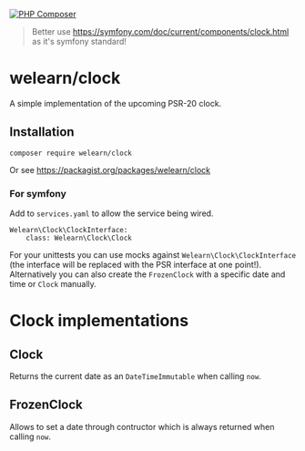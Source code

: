 [![PHP Composer](https://github.com/welearn-GmbH/clock/actions/workflows/php.yml/badge.svg?branch=master)](https://github.com/welearn-GmbH/clock/actions/workflows/php.yml)

> Better use https://symfony.com/doc/current/components/clock.html as it's symfony standard!

# welearn/clock

A simple implementation of the upcoming PSR-20 clock.

## Installation

```
composer require welearn/clock
```

Or see https://packagist.org/packages/welearn/clock

### For symfony

Add to `services.yaml` to allow the service being wired.

```
Welearn\Clock\ClockInterface:
    class: Welearn\Clock\Clock
```

For your unittests you can use mocks against `Welearn\Clock\ClockInterface` (the interface will be replaced with the PSR
interface at one point!). Alternatively you can also create the `FrozenClock` with a specific date and time or `Clock`
manually.

# Clock implementations

## Clock

Returns the current date as an `DateTimeImmutable` when calling `now`.

## FrozenClock

Allows to set a date through contructor which is always returned when calling `now`.
